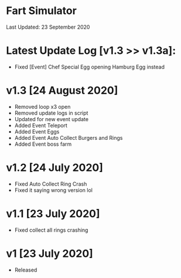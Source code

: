 # Fart Simulator

Last Updated: 23 September 2020

# Latest Update Log [v1.3 >> v1.3a]:
- Fixed [Event] Chef Special Egg opening Hamburg Egg instead

# v1.3 [24 August 2020]
- Removed loop x3 open
- Removed update logs in script
- Updated for new event update
- Added Event Teleport
- Added Event Eggs
- Added Event Auto Collect Burgers and Rings
- Added Event boss farm

# v1.2 [24 July 2020]
- Fixed Auto Collect Ring Crash
- Fixed it saying wrong version lol
# v1.1 [23 July 2020]
- Fixed collect all rings crashing
# v1 [23 July 2020]
- Released